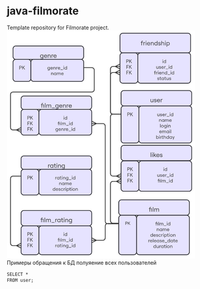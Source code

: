 # java-filmorate
Template repository for Filmorate project.
![диаграмма бд](https://github.com/fcevt/java-filmorate/blob/add-database/ER%20diagram.jpg)
Примеры обращения к БД
полуяение всех пользователей
```
SELECT *
FROM user;
``` 


